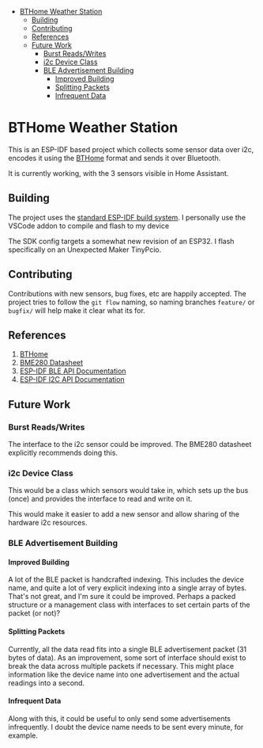 - [BTHome Weather Station](#bthome-weather-station)
  - [Building](#building)
  - [Contributing](#contributing)
  - [References](#references)
  - [Future Work](#future-work)
    - [Burst Reads/Writes](#burst-readswrites)
    - [i2c Device Class](#i2c-device-class)
    - [BLE Advertisement Building](#ble-advertisement-building)
      - [Improved Building](#improved-building)
      - [Splitting Packets](#splitting-packets)
      - [Infrequent Data](#infrequent-data)

# BTHome Weather Station

This is an ESP-IDF based project which collects some sensor data over i2c, encodes it using the [BTHome](https://bthome.io/) format and sends it over Bluetooth.

It is currently working, with the 3 sensors visible in Home Assistant.

## Building

The project uses the [standard ESP-IDF build system](https://docs.espressif.com/projects/esp-idf/en/v4.4.2/esp32/api-guides/build-system.html).
I  personally use the VSCode addon to compile and flash to my device

The SDK config targets a somewhat new revision of an ESP32.  I flash specifically on an Unexpected Maker TinyPcio.

## Contributing

Contributions with new sensors, bug fixes, etc are happily accepted.  The project tries to follow the `git flow` naming, so naming branches `feature/` or `bugfix/`
will help make it clear what its for.

## References

1. [BTHome](https://bthome.io/)
1. [BME280 Datasheet](https://www.mouser.com/datasheet/2/783/BST-BME280-DS002-1509607.pdf)
2. [ESP-IDF BLE API Documentation](https://docs.espressif.com/projects/esp-idf/en/latest/esp32/api-reference/bluetooth/esp_gap_ble.html)
3. [ESP-IDF I2C API Documentation](https://docs.espressif.com/projects/esp-idf/en/latest/esp32/api-reference/peripherals/i2c.html)

## Future Work

### Burst Reads/Writes

The interface to the i2c sensor could be improved.  The BME280 datasheet explicitly recommends doing this.


### i2c Device Class

This would be a class which sensors would take in, which sets up the bus (once) and provides the interface to read and write on it.

This would make it easier to add a new sensor and allow sharing of the hardware i2c resources.

### BLE Advertisement Building

#### Improved Building

A lot of the BLE packet is handcrafted indexing.  This includes the device name, and quite a lot of very explicit indexing into a single
array of bytes.  That's not great, and I'm sure it could be improved.  Perhaps a packed structure or a management class with
interfaces to set certain parts of the packet (or not)?

#### Splitting Packets

Currently, all the data read fits into a single BLE advertisement packet (31 bytes of data).  As an improvement, some sort of interface should
exist to break the data across multiple packets if necessary.  This might place information like the device name into one advertisement and
the actual readings into a second.

#### Infrequent Data

Along with this, it could be useful to only send some advertisements infrequently.  I doubt the device name needs to be sent every minute, for example.
